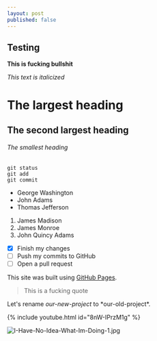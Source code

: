 ```yaml
---
layout: post
published: false
---
```

## Testing

**This is fucking bullshit**

*This text is italicized*

# The largest heading
## The second largest heading
###### The smallest heading

```
git status
git add
git commit
```

- George Washington
- John Adams
- Thomas Jefferson

1. James Madison
2. James Monroe
3. John Quincy Adams

- [x] Finish my changes
- [ ] Push my commits to GitHub
- [ ] Open a pull request

This site was built using [GitHub Pages](https://pages.github.com/).

>This is a fucking quote

Let's rename *our-new-project* to \*our-old-project\*.


{% include youtube.html id="8nW-IPrzM1g" %}

![I-Have-No-Idea-What-Im-Doing-1.jpg]({{site.baseurl}}/images/I-Have-No-Idea-What-Im-Doing-1.jpg)